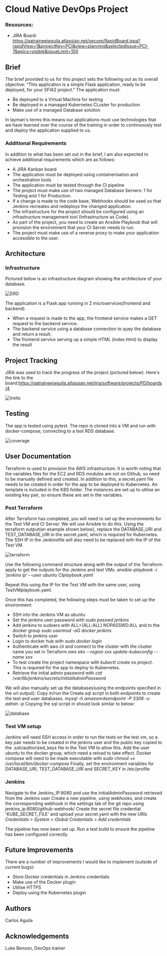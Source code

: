 # Cloud Native DevOps Project

### Resources:
* JIRA Board: https://qatraineejaguila.atlassian.net/secure/RapidBoard.jspa?rapidView=1&projectKey=PCI&view=planning&selectedIssue=PCI-7&epics=visible&issueLimit=100

## Brief
The brief provided to us for this project sets the following out as its overall objective:
"This application is a simple Flask application, ready to be deployed, for your SFIA2 project."
The application must:
* Be deployed to a Virtual Machine for testing
* Be deployed in a managed Kubernetes CLuster for production
* Make use of a managed Database solution

In layman's terms this means our applications must use technologies that we have learned over the course of the training in order to continuously test and deploy the application supplied to us.

### Additional Requirements
In addition to what has been set out in the brief, I am also expected to achieve additional requirements which are as follows:
* A JIRA Kanban board
* The application must be deployed using containerisation and orchestration tools
* The application must be tested through the CI pipeline
* The project must make use of two managed Database Servers: 1 for Testing and 1 for Production.
* If a change is made to the code base, Webhooks should be used so that Jenkins recreates and redeploys the changed application.
* The infrastructure for the project should be configured using an infrastructure management tool (Infrastructure as Code).
* As part of the project, you need to create an Ansible Playbook that will provision the environment that your CI Server needs to run.
* The project must make use of a reverse proxy to make your application accessible to the user.

## Architecture
### Infrastructure
Pictured below is an infrastructure diagram showing the architecture of your database.


![ERD][erd1]



The application is a Flask app running in 2 microservices(frontend and backend).
* When a request is made to the app, the frontend service makes a GET request to the backend service.
* The backend service using a database connection to quey the database and return a result.
* The frontend service serving up a simple HTML (index.html) to display the result


## Project Tracking
JIRA was used to track the progress of the project (pictured below). 
Here's the link to the board:https://qatraineejaguila.atlassian.net/jira/software/projects/PD/boards/4

![trello][trello]


## Testing
The app is tested using pytest. The repo is cloned into a VM and run with docker-compose, connecting to a test RDS database.

![coverage][coverage]

## User Documentation
Terraform is used to provision the AWS infrastructure. It is worth noting that the variables files for the EC2 and RDS modules are not on Github,
so need to be manually defined and created. In addition to this, a secret.yaml file needs to be created in order for the app to be deployed to Kubernetes.
An template is included in the K8S folder. The instances are set up to utilise an existing key pair, so ensure these are set in the variables.

### Post Terraform
After Terraform has completed, you will need to set up the environments for the Test VM and CI Server. We will use Ansible to do this.
Using the terraform output(an example shown below), replace the DATABASE_URI and TEST_DATABASE_URI in the secret.yaml, which is required for Kubernetes.
The SSH IP in the Jenkinsfile will also need to be replaced with the IP of the Test VM.

![terraform][terraform]

Use the following command structure along with the output of the Terraform apply to get the outputs for the Jenkins and test VMs.
_ansible-playbook -i 'jenkins ip' --user ubuntu CIplaybook.yaml_

Repeat this using the IP for the Test VM with the same user, using TestVMplaybook.yaml.

Once this has completed, the following steps must be taken to set up the environment:
* SSH into the Jenkins VM as ubuntu
* Set the jenkins user password with _sudo passwd jenkins_
* Add jenkins to sudoers with ALL=(ALL:ALL) NOPASSWD:ALL and to the docker group _sudo usermod -aG docker jenkins_
* Switch to jenkins user 
* Login to docker hub with _sudo docker login_
* Authenticate with aws cli and connect to the cluster with the cluster name you set in Terraform
_aws eks --region xxx update-kubeconfig --name xxx_
* To test create the project namespace with _kubectl create ns project_. This is required for the app to deploy to Kubernetes.
* Retrieve the initial admin password with _cat /var/lib/jenkins/secrets/initialAdminPassword_

We will also manually set up the databases(using the endpoints specified in the uri output):
Copy in/run the Create.sql script in both endpoints to create the test and user databases.
_mysql -h amazonrdsendpoint -P 3306 -u admin -p_ 
Copying the sql script in should look similar to below:

![database][database]

### Test VM setup
Jenkins will need SSH access in order to run the tests on the test vm, so a key pair needs to be created in the jenkins user
and the public key copied to the .ssh/authorized_keys file in the Test VM to allow this.
Add the user _ubuntu_ to the docker group, which need a reload to take effect.
Docker compose will need to be made executable with _sudo chmod +x /usr/local/bin/docker-compose_
Finally, set the environment variables for DATABASE_URI, TEST_DATABASE_URI and SECRET_KEY in /etc/profile 

### Jenkins
Navigate to the Jenkins_IP:8080 and use the initialAdminPassword retrieved from the Jenkins user
Create a new pipeline, using webhooks, and create the corresponding webhook in the settings tab of the git repo using jenkins_ip:8080/github-webhook/
Create the secret file credential 'KUBE_SECRET_FILE' and upload your secret.yaml with the new URIs
_Credentials > System > Global Credentials > Add credentials_


The pipeline has now been set up. Run a test build to ensure the pipeline has been configured correctly.


## Future Improvements
There are a number of improvements I would like to implement (outside of current bugs):
* Store Docker credentials in Jenkins credentials
* Make use of the Docker plugin
* Utilise HTTPS
* Deploy using the Kubernetes plugin

## Authors
Carlos Aguila

## Acknowledgements
Luke Benson, DevOps trainer

[erd1]: https://i.imgur.com/kd02nd3.png
[coverage]: https://i.imgur.com/wfmA2u1.png
[trello]: https://i.imgur.com/dd9pe6h.png
[terraform]: https://i.imgur.com/FMEtnzx.png
[database]: https://i.imgur.com/oCGsesY.png
